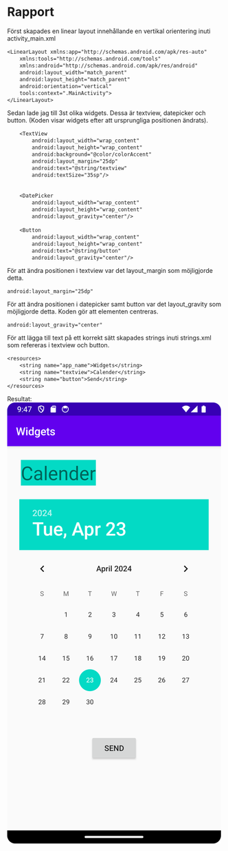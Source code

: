 
# Rapport

Först skapades en linear layout innehållande en vertikal orientering inuti activity_main.xml
```
<LinearLayout xmlns:app="http://schemas.android.com/apk/res-auto"
    xmlns:tools="http://schemas.android.com/tools"
    xmlns:android="http://schemas.android.com/apk/res/android"
    android:layout_width="match_parent"
    android:layout_height="match_parent"
    android:orientation="vertical"
    tools:context=".MainActivity">
</LinearLayout>
```
Sedan lade jag till 3st olika widgets. Dessa är textview, datepicker och button. (Koden visar widgets efter
att ursprungliga positionen ändrats).
```
    <TextView
        android:layout_width="wrap_content"
        android:layout_height="wrap_content"
        android:background="@color/colorAccent"
        android:layout_margin="25dp"
        android:text="@string/textview"
        android:textSize="35sp"/>


    <DatePicker
        android:layout_width="wrap_content"
        android:layout_height="wrap_content"
        android:layout_gravity="center"/>

    <Button
        android:layout_width="wrap_content"
        android:layout_height="wrap_content"
        android:text="@string/button"
        android:layout_gravity="center"/>
```
För att ändra positionen i textview var det layout_margin som möjligjorde detta. 
```
android:layout_margin="25dp"
```
För att ändra positionen i datepicker samt button var det layout_gravity som möjligjorde detta.
Koden gör att elementen centreras.
```
android:layout_gravity="center"
```
För att lägga till text på ett korrekt sätt skapades strings inuti strings.xml som refereras i 
textview och button.
```
<resources>
    <string name="app_name">Widgets</string>
    <string name="textview">Calender</string>
    <string name="button">Send</string>
</resources>
```
Resultat:
![img.png](img.png)

